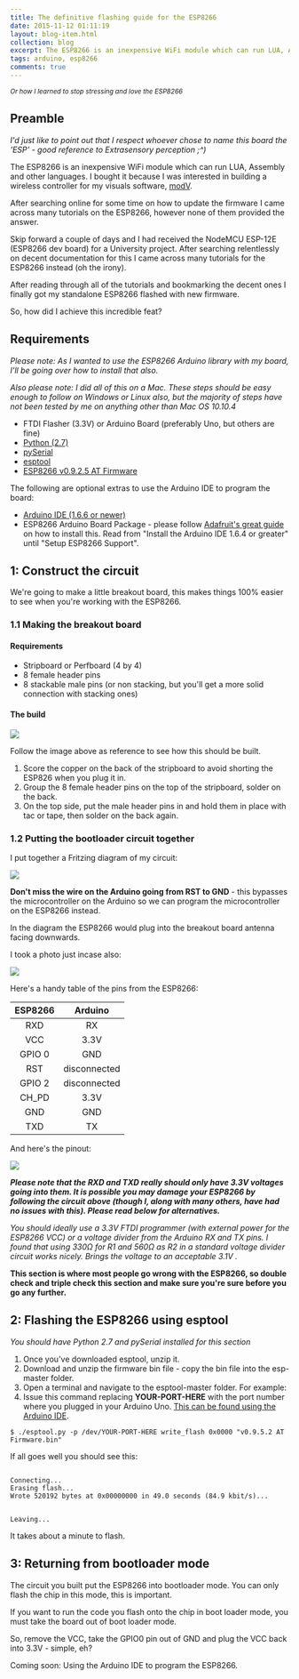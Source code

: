 ```yaml
---
title: The definitive flashing guide for the ESP8266
date: 2015-11-12 01:11:19
layout: blog-item.html
collection: blog
excerpt: The ESP8266 is an inexpensive WiFi module which can run LUA, Assembly and other languages. This guide teaches you how to flash it.
tags: arduino, esp8266
comments: true
---
```


<small>*Or how I learned to stop stressing and love the ESP8266*</small>

## Preamble

*I'd just like to point out that I respect whoever chose to name this board the 'ESP' - good reference to Extrasensory perception ;^)*

The ESP8266 is an inexpensive WiFi module which can run LUA, Assembly and other languages. I bought it because I was interested in building a wireless controller for my visuals software, [modV](/modV).

After searching online for some time on how to update the firmware I came across many tutorials on the ESP8266, however none of them provided the answer.

Skip forward a couple of days and I had received the NodeMCU ESP-12E (ESP8266 dev board) for a University project. After searching relentlessly on decent documentation for this I came across many tutorials for the ESP8266 instead (oh the irony).

After reading through all of the tutorials and bookmarking the decent ones I finally got my standalone ESP8266 flashed with new firmware.

So, how did I achieve this incredible feat?

## Requirements
*Please note: As I wanted to use the ESP8266 Arduino library with my board, I'll be going over how to install that also.*

*Also please note: I did all of this on a Mac. These steps should be easy enough to follow on Windows or Linux also, but the majority of steps have not been tested by me on anything other than Mac OS 10.10.4*

* FTDI Flasher (3.3V) or Arduino Board (preferably Uno, but others are fine)
* [Python (2.7)](https://www.python.org/download/releases/2.7/)
* [pySerial](https://github.com/pyserial/pyserial)
* [esptool](https://github.com/themadinventor/esptool)
* [ESP8266 v0.9.2.5 AT Firmware](/static/blog/ESP8266-v0.9.2.5-firmware.zip)

The following are optional extras to use the Arduino IDE to program the board:

* [Arduino IDE (1.6.6 or newer)](https://www.arduino.cc/en/main/software)
* ESP8266 Arduino Board Package - please follow [Adafruit's great guide](https://learn.adafruit.com/adafruit-huzzah-esp8266-breakout/using-arduino-ide#install-the-arduino-ide-1-dot-6-4-or-greater) on how to install this. Read from "Install the Arduino IDE 1.6.4 or greater" until "Setup ESP8266 Support".

## 1: Construct the circuit

We're going to make a little breakout board, this makes things 100% easier to see when you're working with the ESP8266.

### 1.1 Making the breakout board

#### Requirements

* Stripboard or Perfboard (4 by 4)
* 8 female header pins
* 8 stackable male pins (or non stacking, but you'll get a more solid connection with stacking ones)

#### The build
<a href="/static/blog/breakout.jpg" target="_blank"><img src="/static/blog/breakout-small.jpg"></a>

Follow the image above as reference to see how this should be built.

1. Score the copper on the back of the stripboard to avoid shorting the ESP826 when you plug it in.
2. Group the 8 female header pins on the top of the stripboard, solder on the back.
3. On the top side, put the male header pins in and hold them in place with tac or tape, then solder on the back again.

### 1.2 Putting the bootloader circuit together

I put together a Fritzing diagram of my circuit:

<a href="/static/blog/ESP8266-fritzing.png" target="_blank"><img src="/static/blog/ESP8266-fritzing.png"></a>

**Don't miss the wire on the Arduino going from RST to GND** - this bypasses the microcontroller on the Arduino so we can program the microcontroller on the ESP8266 instead.

In the diagram the ESP8266 would plug into the breakout board antenna facing downwards.

I took a photo just incase also:

<a href="/static/blog/ESP8266-circuit-photo.jpg" target="_blank"><img src="/static/blog/ESP8266-circuit-photo-small.jpg"></a>

Here's a handy table of the pins from the ESP8266:

<table class="pure-table">
<thead>
<tr>
<th align="center"> ESP8266 </th>
<th align="center"> Arduino      </th>
</tr>
</thead>
<tbody>
<tr>
<td align="center"> RXD     </td>
<td align="center"> RX           </td>
</tr>
<tr>
<td align="center"> VCC     </td>
<td align="center"> 3.3V         </td>
</tr>
<tr>
<td align="center"> GPIO 0  </td>
<td align="center"> GND          </td>
</tr>
<tr>
<td align="center"> RST     </td>
<td align="center"> disconnected </td>
</tr>
<tr>
<td align="center"> GPIO 2  </td>
<td align="center"> disconnected </td>
</tr>
<tr>
<td align="center"> CH_PD   </td>
<td align="center"> 3.3V         </td>
</tr>
<tr>
<td align="center"> GND     </td>
<td align="center"> GND          </td>
</tr>
<tr>
<td align="center"> TXD     </td>
<td align="center"> TX           </td>
</tr>
</tbody>
</table>

And here's the pinout:

<a href="/static/blog/ESP8266-pinout.png" target="_blank"><img src="/static/blog/ESP8266-pinout.png"></a>

***Please note that the RXD and TXD really should only have 3.3V voltages going into them. It is possible you may damage your ESP8266 by following the circuit above (though I, along with many others, have had no issues with this). Please read below for alternatives.***

*You should ideally use a 3.3V FTDI programmer (with external power for the ESP8266 VCC) or a voltage divider from the Arduino RX and TX pins. I found that using 330Ω for R1 and 560Ω as R2 in a standard voltage divider circuit works nicely. Brings the voltage to an acceptable 3.1V .*

**This section is where most people go wrong with the ESP8266, so double check and triple check this section and make sure you're sure before you go any further.**

## 2: Flashing the ESP8266 using esptool
*You should have Python 2.7 and pySerial installed for this section*

1. Once you've downloaded esptool, unzip it.
2. Download and unzip the firmware bin file - copy the bin file into the esp-master folder.
3. Open a terminal and navigate to the esptool-master folder. For example:
4. Issue this command replacing **YOUR-PORT-HERE** with the port number where you plugged in your Arduino Uno. [This can be found using the Arduino IDE](/static/blog/arduino-ide-port-screenshot.png).

```
$ ./esptool.py -p /dev/YOUR-PORT-HERE write_flash 0x0000 "v0.9.5.2 AT Firmware.bin"
```

If all goes well you should see this:

<p><code>
Connecting...
Erasing flash...
Wrote 520192 bytes at 0x00000000 in 49.0 seconds (84.9 kbit/s)...

Leaving...
</code></p>

It takes about a minute to flash.

## 3: Returning from bootloader mode
The circuit you built put the ESP8266 into bootloader mode. You can only flash the chip in this mode, this is important.

If you want to run the code you flash onto the chip in boot loader mode, you must take the board out of boot loader mode.

So, remove the VCC, take the GPIO0 pin out of GND and plug the VCC back into 3.3V - simple, eh?


Coming soon: Using the Arduino IDE to program the ESP8266.